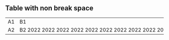 ## Table with non break space

<table>
  <tr>
    <td>A1</td>
    <td>B1</td>
  </tr>
  <tr>
    <td>A2</td>
    <td>B2 2022 2022 2022 2022 2022 2022 2022 2022 2022 2022 2022 2022 2022 2022</td>
  </tr>
</table>

